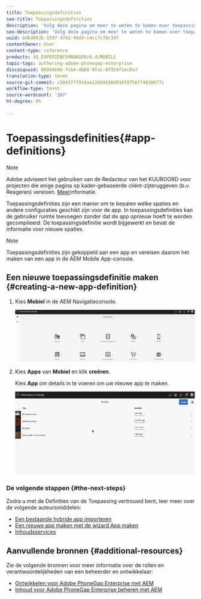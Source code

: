 ```yaml
---
title: Toepassingsdefinities
seo-title: Toepassingsdefinities
description: 'Volg deze pagina om meer te weten te komen over toepassingsdefinities, die een manier zijn om te bepalen welke ruimten en andere configuraties geschikt zijn voor de app. In toepassingsdefinities kan de gebruiker ruimte toevoegen zonder dat de app opnieuw hoeft te worden gecompileerd. '
seo-description: 'Volg deze pagina om meer te weten te komen over toepassingsdefinities, die een manier zijn om te bepalen welke ruimten en andere configuraties geschikt zijn voor de app. In toepassingsdefinities kan de gebruiker ruimte toevoegen zonder dat de app opnieuw hoeft te worden gecompileerd. '
uuid: bdb4063b-1597-47e2-96d4-c4cc7c78c3d7
contentOwner: User
content-type: reference
products: SG_EXPERIENCEMANAGER/6.4/MOBILE
topic-tags: authoring-adobe-phonegap-enterprise
discoiquuid: 860dde0b-7cb4-4668-9fac-6f954f1ec0a7
translation-type: tm+mt
source-git-commit: c58437f791daa11669198d916f0756ff4830677c
workflow-type: tm+mt
source-wordcount: '267'
ht-degree: 0%

---
```



# Toepassingsdefinities{#app-definitions}

>[!NOTE]
>
>Adobe adviseert het gebruiken van de Redacteur van het KUUROORD voor projecten die enige pagina op kader-gebaseerde cliënt-zijteruggeven (b.v. Reageren) vereisen. [Meer](/help/sites-developing/spa-overview.md)informatie.

Toepassingsdefinities zijn een manier om te bepalen welke spaties en andere configuraties geschikt zijn voor de app. In toepassingsdefinities kan de gebruiker ruimte toevoegen zonder dat de app opnieuw hoeft te worden gecompileerd. De toepassingsdefinitie wordt bijgewerkt en bevat de informatie voor nieuwe spaties.

>[!NOTE]
>
>Toepassingsdefinities zijn gekoppeld aan een app en vereisen daarom het maken van een app in de AEM Mobile App-console.

## Een nieuwe toepassingsdefinitie maken {#creating-a-new-app-definition}

1. Kies **Mobiel** in de AEM Navigatieconsole.

   ![chlimage_1-170](assets/chlimage_1-170.png)

1. Kies **Apps** van **Mobiel** en klik **creëren.**

   Kies **App** om details in te voeren om uw nieuwe app te maken.

   ![chlimage_1-11](assets/chlimage_1-11.gif)

### De volgende stappen {#the-next-steps}

Zodra u met de Definities van de Toepassing vertrouwd bent, leer meer over de volgende auteursmiddelen:

* [Een bestaande hybride app importeren](/help/mobile/phonegap-adding-content-to-imported-app.md)
* [Een nieuwe app maken met de wizard App maken](/help/mobile/phonegap-create-new-app.md)
* [Inhoudsservices](/help/mobile/develop-content-as-a-service.md)

## Aanvullende bronnen {#additional-resources}

Zie de volgende bronnen voor meer informatie over de rollen en verantwoordelijkheden van een beheerder en ontwikkelaar:

* [Ontwikkelen voor Adobe PhoneGap Enterprise met AEM](/help/mobile/developing-in-phonegap.md)
* [Inhoud voor Adobe PhoneGap Enterprise beheren met AEM](/help/mobile/administer-phonegap.md)

